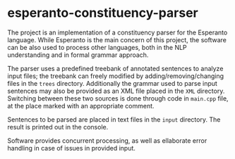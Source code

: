 # esperanto-constituency-parser

The project is an implementation of a constituency parser for the Esperanto language. 
While Esperanto is the main concern of this project, the software can be also used to
process other languages, both in the NLP understanding and in formal grammar approach.

The parser uses a predefined treebank of annotated sentences to analyze input files; 
the treebank can freely modified by adding/removing/changing files in the `trees` directory.
Additionally the grammar used to parse input sentences may also be provided as an XML file
placed in the `XML` directory. Switching between these two sources is done through code in 
`main.cpp` file, at the place marked with an appropriate comment. 

Sentences to be parsed are placed in text files in the `input` directory. The result is 
printed out in the console. 

Software provides concurrent processing, as well as ellaborate error handling in case 
of issues in provided input.
